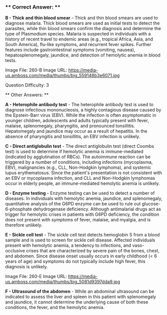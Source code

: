 ### ** Correct Answer: **

**B - Thick and thin blood smear** - Thick and thin blood smears are used to diagnose malaria. Thick blood smears are used as initial tests to detect the parasites, while thin blood smears confirm the diagnosis and determine the type of Plasmodium species. Malaria is suspected in individuals with a history of recent travel to endemic areas (e.g., tropical Africa, Asia, and South America), flu-like symptoms, and recurrent fever spikes. Further features include gastrointestinal symptoms (vomiting, nausea), hepatosplenomegaly, jaundice, and detection of hemolytic anemia in blood tests.

Image File: 260-B
Image URL: https://media-us.amboss.com/media/thumbs/big_559148b3e6071.jpg

Question Difficulty: 3

** Other Answers: **

**A - Heterophile antibody test** - The heterophile antibody test is used to diagnose infectious mononucleosis, a highly contagious disease caused by the Epstein-Barr virus (EBV). While the infection is often asymptomatic in younger children, adolescents and adults typically present with fever, malaise, splenomegaly, pharyngitis, and pronounced tonsillitis. Hepatomegaly and jaundice may occur as a result of hepatitis. In the absence of pharyngitis and tonsillitis, an EBV infection is unlikely.

**C - Direct antiglobulin test** - The direct antiglobulin test (direct Coombs test) is used to determine if hemolytic anemia is immune-mediated (indicated by agglutination of RBCs). The autoimmune reaction can be triggered by a number of conditions, including infections (mycoplasma, EBV), malignancies (e.g., CLL, Non-Hodgkin lymphoma), and systemic lupus erythematosus. Since the patient's presentation is not consistent with an EBV or mycoplasma infection, and CLL and Non-Hodgkin lymphomas occur in elderly people, an immune-mediated hemolytic anemia is unlikely.

**D - Enzyme testing** - Enzyme testing can be used to detect a number of diseases. In individuals with hemolytic anemia, jaundice, and splenomegaly, quantitative analysis of the G6PD enzyme can be used to rule out glucose-6-phosphate dehydrogenase deficiency. Although antimalarial drugs act as trigger for hemolytic crises in patients with G6PD deficiency, the condition does not present with symptoms of fever, malaise, and myalgia, and is therefore unlikely.

**E - Sickle cell test** - The sickle cell test detects hemoglobin S from a blood sample and is used to screen for sickle cell disease. Affected individuals present with hemolytic anemia, a tendency to infections, and vaso-occlusive crises that are characterized by severe pain of the bones, chest, and abdomen. Since disease onset usually occurs in early childhood (< 6 years of age) and symptoms do not typically include high fever, this diagnosis is unlikely.

Image File: 260-E
Image URL: https://media-us.amboss.com/media/thumbs/big_5081d9397dda9.jpg

**F - Ultrasound of the abdomen** - While an abdominal ultrasound can be indicated to assess the liver and spleen in this patient with splenomegaly and jaundice, it cannot determine the underlying cause of both these conditions, the fever, and the hemolytic anemia.

